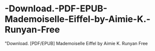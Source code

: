 # -Download.-PDF-EPUB-Mademoiselle-Eiffel-by-Aimie-K.-Runyan-Free
"Download. [PDF/EPUB] Mademoiselle Eiffel by Aimie K. Runyan Free
